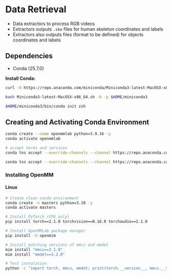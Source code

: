 # Data Retrieval

- Data extractors to process RGB videos
- Extractors outputs `.ske` files for human skeleton coordinates and labels
- Extractors also outputs files (format to be defined) for objects coordinates and labels

## Dependencies
- Conda (25.7.0)


**Install Conda:**
```bash
curl -O https://repo.anaconda.com/miniconda/Miniconda3-latest-MacOSX-x86_64.sh

bash Miniconda3-latest-MacOSX-x86_64.sh -b -p $HOME/miniconda3

$HOME/miniconda3/bin/conda init zsh
```

## Creating and Activating Conda Environment

```bash
conda create --name openmmlab python=3.9.16 -y
conda activate openmmlab
```

```bash
# accept terms and services
conda tos accept --override-channels --channel https://repo.anaconda.com/pkgs/main

conda tos accept --override-channels --channel https://repo.anaconda.com/pkgs/r
```

### Installing OpenMM

#### Linux
```bash
# Create clean conda environment
conda create -n masters python=3.10 -y
conda activate masters

# Install PyTorch (CPU only)
pip install torch==2.1.0 torchvision==0.16.0 torchaudio==2.1.0

# Install OpenMMLab package manager
pip install -U openmim

# Install matching versions of mmcv and mmdet
mim install "mmcv==2.1.0"
mim install "mmdet==3.2.0"

# Test instalation
python -c "import torch, mmcv, mmdet; print(torch.__version__, mmcv.__version__, mmdet.__version__)"
```
